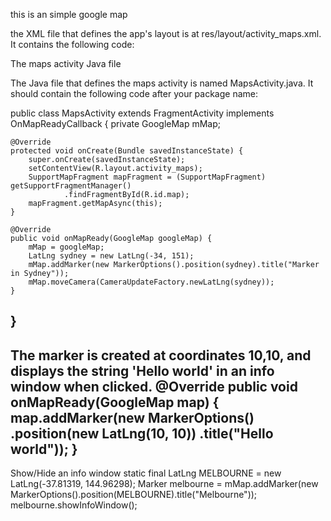 this is an simple google map

the XML file that defines the app's layout is at res/layout/activity_maps.xml. It contains the following code:

<fragment xmlns:android="http://schemas.android.com/apk/res/android"
    xmlns:tools="http://schemas.android.com/tools"
    android:layout_width="match_parent"
    android:layout_height="match_parent"
    android:id="@+id/map"
    tools:context=".MapsActivity"
    android:name="com.google.android.gms.maps.SupportMapFragment" />

The maps activity Java file

The Java file that defines the maps activity is named MapsActivity.java. It should contain the following code after your package name:

public class MapsActivity extends FragmentActivity implements OnMapReadyCallback {
    private GoogleMap mMap;

    @Override
    protected void onCreate(Bundle savedInstanceState) {
        super.onCreate(savedInstanceState);
        setContentView(R.layout.activity_maps);
        SupportMapFragment mapFragment = (SupportMapFragment) getSupportFragmentManager()
                .findFragmentById(R.id.map);
        mapFragment.getMapAsync(this);
    }

    @Override
    public void onMapReady(GoogleMap googleMap) {
        mMap = googleMap;
        LatLng sydney = new LatLng(-34, 151);
        mMap.addMarker(new MarkerOptions().position(sydney).title("Marker in Sydney"));
        mMap.moveCamera(CameraUpdateFactory.newLatLng(sydney));
    }
}    
-----------------------------------------------------------------------------------------------------------------------
The marker is created at coordinates 10,10, and displays the string 'Hello world' in an info window when clicked.
@Override
public void onMapReady(GoogleMap map) {
    map.addMarker(new MarkerOptions()
        .position(new LatLng(10, 10))
        .title("Hello world"));
}
-------------------------------------------------------------------------------------
Show/Hide an info window
static final LatLng MELBOURNE = new LatLng(-37.81319, 144.96298);
Marker melbourne = mMap.addMarker(new MarkerOptions().position(MELBOURNE).title("Melbourne"));
melbourne.showInfoWindow();
    
